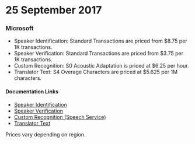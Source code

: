 # 25 September 2017

### Microsoft

- Speaker Identification: Standard Transactions are priced from $8.75 per 1K transactions.
- Speaker Verification: Standard Transactions are priced from $3.75 per 1K transactions.
- Custom Recognition: S0 Acoustic Adaptation is priced at $6.25 per hour.
- Translator Text: S4 Overage Characters are priced at $5.625 per 1M characters.

#### Documentation Links
- [Speaker Identification](https://learn.microsoft.com/azure/ai-services/speaker-recognition/)
- [Speaker Verification](https://learn.microsoft.com/azure/ai-services/speaker-recognition/)
- [Custom Recognition (Speech Service)](https://learn.microsoft.com/azure/ai-services/speech-service/)
- [Translator Text](https://learn.microsoft.com/azure/ai-services/translator/)

Prices vary depending on region.